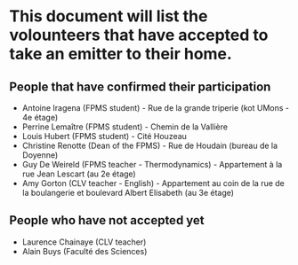 # This document will list the volounteers that have accepted to take an emitter to their home.

## People that have confirmed their participation
* Antoine Iragena (FPMS student) - Rue de la grande triperie (kot UMons - 4e étage)
* Perrine Lemaître (FPMS student) - Chemin de la Vallière
* Louis Hubert (FPMS student) - Cité Houzeau
* Christine Renotte (Dean of the FPMS) - Rue de Houdain (bureau de la Doyenne)
* Guy De Weireld (FPMS teacher - Thermodynamics) - Appartement à la rue Jean Lescart (au 2e étage)
* Amy Gorton (CLV teacher - English) - Appartement au coin de la rue de la boulangerie et boulevard Albert Elisabeth (au 3e étage)

## People who have not accepted yet
* Laurence Chainaye (CLV teacher)
* Alain Buys (Faculté des Sciences)
